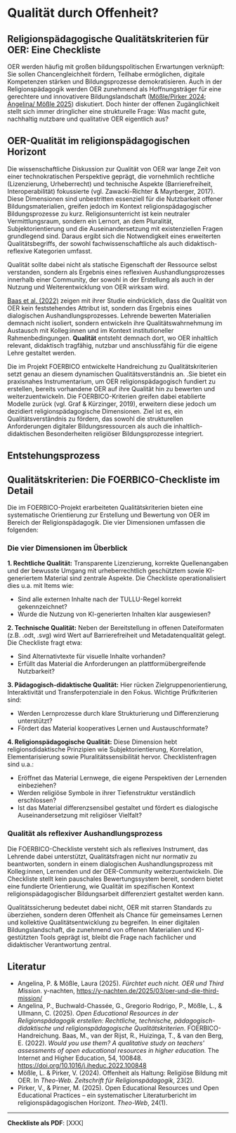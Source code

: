 # Qualität durch Offenheit?

## Religionspädagogische Qualitätskriterien für OER: Eine Checkliste

OER werden häufig mit großen bildungspolitischen Erwartungen verknüpft: Sie sollen Chancengleichheit fördern, Teilhabe ermöglichen, digitale Kompetenzen stärken und Bildungsprozesse demokratisieren. Auch in der Religionspädagogik werden OER zunehmend als Hoffnungsträger für eine gerechtere und innovativere Bildungslandschaft ([Mößle/Pirker 2024](https://www.theo-web.de/ausgaben/2023/22-jahrgang-2023-heft-1/news/open-educational-practices-als-wissenstransfer-welche-potenziale-hat-die-religionspaedagogik-auf-dem-weg-ins-open); [Angelina/ Mößle 2025](https://y-nachten.de/2025/03/oer-und-die-third-mission/)) diskutiert. Doch hinter der offenen Zugänglichkeit stellt sich immer dringlicher eine strukturelle Frage: Was macht gute, nachhaltig nutzbare und qualitative OER eigentlich aus? 

## OER-Qualität im religionspädagogischen Horizont

Die wissenschaftliche Diskussion zur Qualität von OER war lange Zeit von einer technokratischen Perspektive geprägt, die vornehmlich rechtliche (Lizenzierung, Urheberrecht) und technische Aspekte (Barrierefreiheit, Interoperabilität) fokussierte (vgl. Zawacki-Richter & Mayrberger, 2017). Diese Dimensionen sind unbestritten essenziell für die Nutzbarkeit offener Bildungsmaterialien, greifen jedoch im Kontext religionspädagogischer Bildungsprozesse zu kurz. 
Religionsunterricht ist kein neutraler Vermittlungsraum, sondern ein Lernort, an dem Pluralität, Subjektorientierung und die Auseinandersetzung mit existenziellen Fragen grundlegend sind. Daraus ergibt sich die Notwendigkeit eines erweiterten Qualitätsbegriffs, der sowohl fachwissenschaftliche als auch didaktisch-reflexive Kategorien umfasst.

 Qualität sollte dabei nicht als statische Eigenschaft der Ressource selbst verstanden, sondern als Ergebnis eines reflexiven Aushandlungsprozesses innerhalb einer Community, der sowohl in der Erstellung als auch in der Nutzung und Weiterentwicklung von OER wirksam wird.

[Baas et al. (2022)](https://oda.oslomet.no/oda-xmlui/bitstream/handle/11250/3063763/Baas%2bet%2bal.%2b%25282022%2529.pdf?sequence=1&isAllowed=y) zeigen mit ihrer Studie eindrücklich, dass die Qualität von OER kein feststehendes Attribut ist, sondern das Ergebnis eines dialogischen Aushandlungsprozesses. Lehrende bewerten Materialien demnach nicht isoliert, sondern entwickeln ihre Qualitätswahrnehmung im Austausch mit Kolleg:innen und im Kontext institutioneller Rahmenbedingungen. 
**Qualität** entsteht demnach dort, wo OER inhaltlich relevant, didaktisch tragfähig, nutzbar und anschlussfähig für die eigene Lehre gestaltet werden. 

Die im Projekt FOERBICO entwickelte Handreichung zu Qualitätskriterien setzt genau an diesem dynamischen Qualitätsverständnis an. .Sie bietet ein praxisnahes Instrumentarium, um OER religionspädagogisch fundiert zu erstellen, bereits vorhandene OER auf ihre Qualität hin zu bewerten und weiterzuentwickeln. 
Die FOERBICO-Kriterien greifen dabei etablierte Modelle zurück (vgl. Graf & Kürzinger, 2019), erweitern diese jedoch um dezidiert religionspädagogische Dimensionen. Ziel ist es, ein Qualitätsverständnis zu fördern, das sowohl die strukturellen Anforderungen digitaler Bildungsressourcen als auch die inhaltlich-didaktischen Besonderheiten religiöser Bildungsprozesse integriert.
## Entstehungsprozess

## Qualitätskriterien: Die FOERBICO-Checkliste im Detail

Die im FOERBICO-Projekt erarbeiteten Qualitätskriterien bieten eine systematische Orientierung zur Erstellung und Bewertung von OER im Bereich der Religionspädagogik. Die vier Dimensionen umfassen die folgenden:

### Die vier Dimensionen im Überblick

**1. Rechtliche Qualität:**
Transparente Lizenzierung, korrekte Quellenangaben und der bewusste Umgang mit urheberrechtlich geschütztem sowie KI-generiertem Material sind zentrale Aspekte. Die Checkliste operationalisiert dies u.a. mit Items wie:

* Sind alle externen Inhalte nach der TULLU-Regel korrekt gekennzeichnet?
* Wurde die Nutzung von KI-generierten Inhalten klar ausgewiesen?

**2. Technische Qualität:**
Neben der Bereitstellung in offenen Dateiformaten (z.B. .odt, .svg) wird Wert auf Barrierefreiheit und Metadatenqualität gelegt. Die Checkliste fragt etwa:

* Sind Alternativtexte für visuelle Inhalte vorhanden?
* Erfüllt das Material die Anforderungen an plattformübergreifende Nutzbarkeit?

**3. Pädagogisch-didaktische Qualität:**
Hier rücken Zielgruppenorientierung, Interaktivität und Transferpotenziale in den Fokus. Wichtige Prüfkriterien sind:

* Werden Lernprozesse durch klare Strukturierung und Differenzierung unterstützt?
* Fördert das Material kooperatives Lernen und Austauschformate?

**4. Religionspädagogische Qualität:**
Diese Dimension hebt religionsdidaktische Prinzipien wie Subjektorientierung, Korrelation, Elementarisierung sowie Pluralitätssensibilität hervor. Checklistenfragen sind u.a.:

* Eröffnet das Material Lernwege, die eigene Perspektiven der Lernenden einbeziehen?
* Werden religiöse Symbole in ihrer Tiefenstruktur verständlich erschlossen?
* Ist das Material differenzsensibel gestaltet und fördert es dialogische Auseinandersetzung mit religiöser Vielfalt?

### Qualität als reflexiver Aushandlungsprozess

Die FOERBICO-Checkliste versteht sich als reflexives Instrument, das Lehrende dabei unterstützt, Qualitätsfragen nicht nur normativ zu beantworten, sondern in einem dialogischen Aushandlungsprozess mit Kolleg\:innen, Lernenden und der OER-Community weiterzuentwickeln. Die Checkliste stellt kein pauschales Bewertungssystem bereit, sondern bietet eine fundierte Orientierung, wie Qualität im spezifischen Kontext religionspädagogischer Bildungsarbeit differenziert gestaltet werden kann.

Qualitätssicherung bedeutet dabei nicht, OER mit starren Standards zu überziehen, sondern deren Offenheit als Chance für gemeinsames Lernen und kollektive Qualitätsentwicklung zu begreifen. In einer digitalen Bildungslandschaft, die zunehmend von offenen Materialien und KI-gestützten Tools geprägt ist, bleibt die Frage nach fachlicher und didaktischer Verantwortung zentral.

## Literatur
* Angelina, P. & Mößle, Laura (2025). *Fürchtet euch nicht. OER und Third Mission*. y-nachten, https://y-nachten.de/2025/03/oer-und-die-third-mission/
* Angelina, P., Buchwald-Chassée, G., Gregorio Rodrigo, P., Mößle, L., & Ullmann, C. (2025). *Open Educational Resources in der Religionspädagogik erstellen: Rechtliche, technische, pädagogisch-didaktische und religionspädagogische Qualitätskriterien*. FOERBICO-Handreichung.
Baas, M., van der Rijst, R., Huizinga, T., & van den Berg, E. (2022). *Would you use them? A qualitative study on teachers' assessments of open educational resources in higher education.* The Internet and Higher Education, 54, 100848. https://doi.org/10.1016/j.iheduc.2022.100848
* Mößle, L. & Pirker, V. (2024). Offenheit als Haltung: Religiöse Bildung mit OER. In *Theo-Web. Zeitschrift für Religionspädagogik*, 23(2).
* Pirker, V., & Pirner, M. (2025). Open Educational Resources und Open Educational Practices – ein systematischer Literaturbericht im religionspädagogischen Horizont. *Theo-Web*, 24(1).

---

**Checkliste als PDF**: \[XXX]
